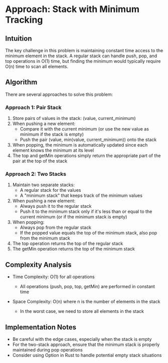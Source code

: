 # Approach: Stack with Minimum Tracking

## Intuition
The key challenge in this problem is maintaining constant time access to the minimum element in the stack. A regular stack can handle push, pop, and top operations in O(1) time, but finding the minimum would typically require O(n) time to scan all elements.

## Algorithm
There are several approaches to solve this problem:

### Approach 1: Pair Stack
1. Store pairs of values in the stack: (value, current_minimum)
2. When pushing a new element:
   - Compare it with the current minimum (or use the new value as minimum if the stack is empty)
   - Push the pair (value, min(value, current_minimum)) onto the stack
3. When popping, the minimum is automatically updated since each element knows the minimum at its level
4. The top and getMin operations simply return the appropriate part of the pair at the top of the stack

### Approach 2: Two Stacks
1. Maintain two separate stacks:
   - A regular stack for the values
   - A "minimum stack" that keeps track of the minimum values
2. When pushing a new element:
   - Always push it to the regular stack
   - Push it to the minimum stack only if it's less than or equal to the current minimum (or if the minimum stack is empty)
3. When popping:
   - Always pop from the regular stack
   - If the popped value equals the top of the minimum stack, also pop from the minimum stack
4. The top operation returns the top of the regular stack
5. The getMin operation returns the top of the minimum stack

## Complexity Analysis
- Time Complexity: O(1) for all operations
  - All operations (push, pop, top, getMin) are performed in constant time
  
- Space Complexity: O(n) where n is the number of elements in the stack
  - In the worst case, we need to store all elements in the stack

## Implementation Notes
- Be careful with the edge cases, especially when the stack is empty
- For the two-stack approach, ensure that the minimum stack is properly maintained during pop operations
- Consider using Option<i32> in Rust to handle potential empty stack situations
